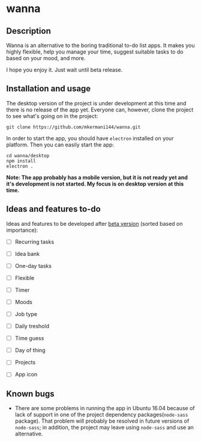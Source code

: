 wanna
====



Description
----
Wanna is an alternative to the boring traditional to-do list apps.
It makes you highly flexible, help you manage your time, suggest suitable tasks to do based on your mood, and more.

I hope you enjoy it. Just wait until beta release.


Installation and usage
----
The desktop version of the project is under development at this time and there is no release of the app yet. Everyone can, however, clone the project to see what's going on in the project:
```
git clone https://github.com/mkermani144/wanna.git
```
In order to start the app, you should have `electron` installed on your platform. Then you can easily start the app:
```
cd wanna/desktop
npm install
electron .
```
__Note: The app probably has a mobile version, but it is not ready yet and it's development is not started. My focus is on desktop version at this time.__


Ideas and features to-do
----
Ideas and features to be developed after [beta version](https://github.com/mkermani144/wanna/milestone/1) (sorted based on importance):
- [ ] Recurring tasks
- [ ] Idea bank
- [ ] One-day tasks
- [ ] Flexible
- [ ] Timer
- [ ] Moods
- [ ] Job type
- [ ] Daily treshold
- [ ] Time guess
- [ ] Day of thing
- [ ] Projects
- [ ] App icon


Known bugs
----
- There are some problems in running the app in Ubuntu 16.04 because of lack of support in one of the project dependency packages(`node-sass` package). That problem will probably be resolved in future versions of `node-sass`; in addition, the project may leave using `node-sass` and use an alternative.
